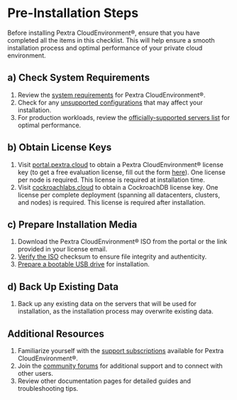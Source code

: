 # Pre-Installation Steps

Before installing Pextra CloudEnvironment®, ensure that you have completed all the items in this checklist. This will help ensure a smooth installation process and optimal performance of your private cloud environment.

## a) Check System Requirements
1. Review the [system requirements](./system-requirements/index.md) for Pextra CloudEnvironment®.
2. Check for any [unsupported configurations](./system-requirements/unsupported-configurations.md) that may affect your installation.
3. For production workloads, review the [officially-supported servers list](./system-requirements/supported-servers.md) for optimal performance.

## b) Obtain License Keys
1. Visit [portal.pextra.cloud](https://portal.pextra.cloud) to obtain a Pextra CloudEnvironment® license key (to get a free evaluation license, fill out the form [here](https://pextra.cloud/contact-us/#f)). One license per node is required. This license is required at installation time.
2. Visit [cockroachlabs.cloud](https://cockroachlabs.cloud) to obtain a CockroachDB license key. One license per complete deployment (spanning all datacenters, clusters, and nodes) is required. This license is required after installation.

## c) Prepare Installation Media
1. Download the Pextra CloudEnvironment® ISO from the portal or the link provided in your license email.
2. [Verify the ISO](./installation/verifying.md) checksum to ensure file integrity and authenticity.
3. [Prepare a bootable USB drive](./installation/preparing.md) for installation.

## d) Back Up Existing Data
1. Back up any existing data on the servers that will be used for installation, as the installation process may overwrite existing data.

## Additional Resources
  1. Familiarize yourself with the [support subscriptions](https://portal.pextra.cloud) available for Pextra CloudEnvironment®.
  2. Join the [community forums](https://forum.pextra.cloud/) for additional support and to connect with other users.
  3. Review other documentation pages for detailed guides and troubleshooting tips.

